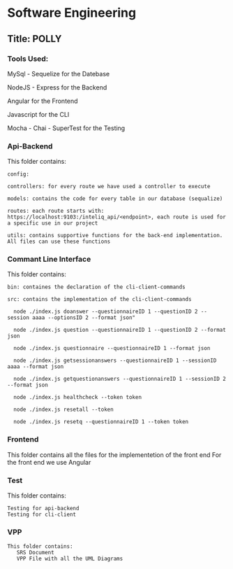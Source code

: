 # **Software Engineering**

## Title: POLLY

### **Tools Used:**

MySql - Sequelize for the Datebase

NodeJS - Express for the Backend

Angular for the Frontend

Javascript for the CLI

Mocha - Chai - SuperTest for the Testing



### Api-Backend

  This folder contains: 

    config:

    controllers: for every route we have used a controller to execute

    models: contains the code for every table in our database (sequalize)

    routes: each route starts with: https://localhost:9103:/inteliq_api/<endpoint>, each route is used for a specific use in our project

    utils: contains supportive functions for the back-end implementation. All files can use these functions

  
### Commant Line Interface
  
  This folder contains:
    
    bin: containes the declaration of the cli-client-commands
    
    src: contains the implementation of the cli-client-commands
    
      node ./index.js doanswer --questionnaireID 1 --questionID 2 --session aaaa --optionsID 2 --format json"
      
      node ./index.js question --questionnaireID 1 --questionID 2 --format json
      
      node ./index.js questionnaire --questionnaireID 1 --format json
      
      node ./index.js getsessionanswers --questionnaireID 1 --sessionID aaaa --format json
      
      node ./index.js getquestionanswers --questionnaireID 1 --sessionID 2 --format json
      
      node ./index.js healthcheck --token token
      
      node ./index.js resetall --token 
      
      node ./index.js resetq --questionnaireID 1 --token token
      
      
      
      
    
 ### Frontend
  This folder contains all the files for the implementetion of the front end
  For the front end we use Angular
 
 
 ### Test
  
   This folder contains:
   
    Testing for api-backend 
    Testing for cli-client
    
  ### VPP
    This folder contains:
       SRS Document
       VPP File with all the UML Diagrams
    
    
    
    

  
